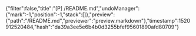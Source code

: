 {"filter":false,"title":"[P] /README.md","undoManager":{"mark":-1,"position":-1,"stack":[]},"preview":{"path":"/README.md","previewer":"preview.markdown"},"timestamp":1520912520484,"hash":"da39a3ee5e6b4b0d3255bfef95601890afd80709"}